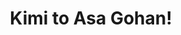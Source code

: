 --- 
title: "Kimi to Asa Gohan!"
publishdate: "2019-6-18T16:48:46+02:00"
src: "https://365manga.net/manga/kimi-to-asa-gohan"
image: "https://data.365manga.net/images/thumbnails/16012-kimi-to-asa-gohan.jpg"
description: "One night, on his way home, Kuranosuke encountered his childhood friend, Kazushi Natsui who asked him, 'Would you become a mother of a little boy?' Kuranosuke realized through his ​​insecurity, that the past was no longer buried and distant as he had thought. The fact that Kazushi, his first love, marrying and having a child was something that he could have never imagined. Kuranosuke did not consider the possibility of…"
---